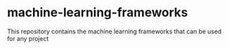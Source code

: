 # machine-learning-frameworks
This repository contains the machine learning frameworks that can be used for any project
